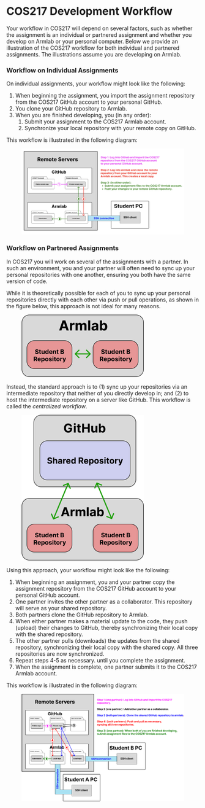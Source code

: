 # COS217 Development Workflow

Your workflow in COS217 will depend on several factors, such as whether the assignment is an individual or partnered assignment and whether you develop on Armlab or your personal computer. Below we provide an illustration of the COS217 workflow for both individual and partnered assignments. The illustrations assume you are developing on Armlab.&#x20;

### Workflow on Individual Assignments

On individual assignments, your workflow might look like the following:

1. When beginning the assignment, you import the assignment repository from the COS217 GitHub account to your personal GitHub. &#x20;
2. You clone your GitHub repository to Armlab.&#x20;
3. When you are finished developing, you (in any order):
   1. Submit your assignment to the COS217 Armlab account.
   2. Synchronize your local repository with your remote copy on GitHub.

This workflow is illustrated in the following diagram:

<figure><img src="../.gitbook/assets/Screenshot 2023-05-01 at 2.35.35 PM.png" alt=""><figcaption></figcaption></figure>

### Workflow on Partnered Assignments

In COS217 you will work on several of the assignments with a partner. In such an environment, you and your partner will often need to sync up your personal repositories with one another, ensuring you both have the same version of code.&#x20;

While it is theoretically possible for each of you to sync up your personal repositories directly with each other via push or pull operations, as shown in the figure below, this approach is not ideal for many reasons.&#x20;

<figure><img src="../.gitbook/assets/image (10) (1).png" alt="" width="319"><figcaption></figcaption></figure>

Instead, the standard approach is to (1) sync up your repositories via an intermediate repository that neither of you directly develop in; and (2) to host the intermediate repository on a server like GitHub. This workflow is called the _centralized workflow_.&#x20;

<figure><img src="../.gitbook/assets/image (8) (1).png" alt="" width="319"><figcaption></figcaption></figure>

Using this approach, your workflow might look like the following:

1. When beginning an assignment, you and your partner copy the assignment repository from the COS217 GitHub account to your personal GitHub account.
2. One partner invites the other partner as a collaborator. This repository will serve as your shared repository. &#x20;
3. Both partners clone the GitHub repository to Armlab.&#x20;
4. When either partner makes a material update to the code, they push (upload) their changes to GitHub, thereby synchronizing their local copy with the shared repository.&#x20;
5. The other partner pulls (downloads) the updates from the shared repository, synchronizing their local copy with the shared copy. All three repositories are now synchronized.  &#x20;
6. Repeat steps 4-5 as necessary. until you complete the assignment.&#x20;
7. When the assignment is complete, one partner submits it to the COS217 Armlab account.&#x20;

This workflow is illustrated in the following diagram:

<figure><img src="../.gitbook/assets/image (14).png" alt=""><figcaption></figcaption></figure>
